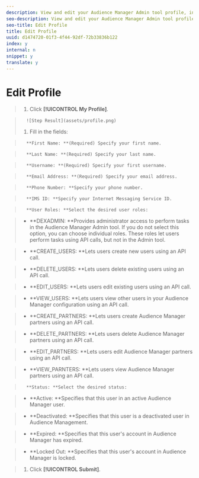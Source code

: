 ```yaml
---
description: View and edit your Audience Manager Admin tool profile, including first and last name, username, email address, phone number, IMS ID, user roles, and status.
seo-description: View and edit your Audience Manager Admin tool profile, including first and last name, username, email address, phone number, IMS ID, user roles, and status.
seo-title: Edit Profile
title: Edit Profile
uuid: d1474720-01f3-4f44-92df-72b33836b122
index: y
internal: n
snippet: y
translate: y
---
```


# Edit Profile


>1. Click **[!UICONTROL  My Profile]**.

>       ![Step Result](assets/profile.png) 
>1. Fill in the fields:

>       **First Name: **(Required) Specify your first name. 

>       **Last Name: **(Required) Specify your last name. 

>       **Username: **(Required) Specify your first username. 

>       **Email Address: **(Required) Specify your email address. 

>       **Phone Number: **Specify your phone number. 

>       **IMS ID: **Specify your Internet Messaging Service ID. 

>       **User Roles: **Select the desired user roles: 

>    
>    * **DEXADMIN: **Provides administrator access to perform tasks in the Audience Manager Admin tool. If you do not select this option, you can choose individual roles. These roles let users perform tasks using API calls, but not in the Admin tool. 

>    * **CREATE_USERS: **Lets users create new users using an API call. 

>    * **DELETE_USERS: **Lets users delete existing users using an API call. 

>    * **EDIT_USERS: **Lets users edit existing users using an API call. 

>    * **VIEW_USERS: **Lets users view other users in your Audience Manager configuration using an API call. 

>    * **CREATE_PARTNERS: **Lets users create Audience Manager partners using an API call. 

>    * **DELETE_PARTNERS: **Lets users delete Audience Manager partners using an API call. 

>    * **EDIT_PARTNERS: **Lets users edit Audience Manager partners using an API call. 

>    * **VIEW_PARNTERS: **Lets users view Audience Manager partners using an API call. 



>       **Status: **Select the desired status: 

>    
>    * **Active: **Specifies that this user in an active Audience Manager user. 

>    * **Deactivated: **Specifies that this user is a deactivated user in Audience Management. 

>    * **Expired: **Specifies that this user's account in Audience Manager has expired. 

>    * **Locked Out: **Specifies that this user's account in Audience Manager is locked. 


>1. Click **[!UICONTROL  Submit]**.
